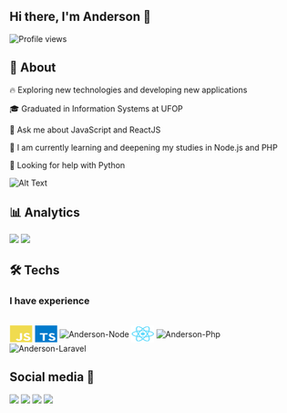 ## Hi there, I'm Anderson 👋
<p align="left"> <img src="https://komarev.com/ghpvc/?username=andersondev96&color=blue" alt="Profile views" /> </p>

  
  ## 👤 About
  
🔥 Exploring new technologies and developing new applications
  
🎓 Graduated in Information Systems at UFOP

💬 Ask me about JavaScript and ReactJS

🌱 I am currently learning and deepening my studies in Node.js and PHP

🤔 Looking for help with Python
  
   
   ![Alt Text](https://media.giphy.com/media/qgQUggAC3Pfv687qPC/giphy.gif)
     

   
   ## 📊 Analytics

<div>
  <a href="https://github.com/andersondev96">
  <img height="180em" src="https://github-readme-stats.vercel.app/api?username=andersondev96&show_icons=true&theme=tokyonight&include_all_commits=true&count_private=true"/></a>
  <a href="https://github.com/andersondev96">
  <img height="180em" src="https://github-readme-stats.vercel.app/api/top-langs/?username=andersondev96&layout=compact&langs_count=7&theme=tokyonight"/>
  </a>
</div>

## 🛠 Techs

### I have experience 
  
 <div style="display: inline_block"><br>
  <img align="center" alt="Anderson-Js" height="30" width="40" src="https://raw.githubusercontent.com/devicons/devicon/master/icons/javascript/javascript-plain.svg">
  <img align="center" alt="Anderson-Ts" height="30" width="40" src="https://raw.githubusercontent.com/devicons/devicon/master/icons/typescript/typescript-plain.svg">
  <img align="center" alt="Anderson-Node" height="30" width="40" src="https://cdn.jsdelivr.net/gh/devicons/devicon/icons/nodejs/nodejs-original.svg" />
   <img align="center" alt="Anderson-React" height="30" width="40" src="https://raw.githubusercontent.com/devicons/devicon/master/icons/react/react-original.svg">
  <img align="center" alt="Anderson-Php" height="30" width="40" src="https://cdn.jsdelivr.net/gh/devicons/devicon/icons/php/php-original.svg">
  <img align="center" alt="Anderson-Laravel" height="30" width="40" src="https://cdn.jsdelivr.net/gh/devicons/devicon@latest/icons/laravel/laravel-original.svg" />


</div>
  
  ##

<!--

🔭  I currently work with Full Stack development, mainly in Node JS, React JS and React Native.

🌱  I am also a specialist in JavaScript, TypeScript and mobile development.

📚 I am currently focused on improving my studies in Node JS, React JS and React Native.

🎓 I am graduated Information Systems.

💻 I also work with web development at Visão Tecnologia e Sistemas :green_heart:.
-->




## Social media :iphone:

<div> 
  <a href="https://instagram.com/anderson_ff13" target="_blank"><img src="https://img.shields.io/badge/-Instagram-%23E4405F?style=for-the-badge&logo=instagram&logoColor=white" target="_blank"></a>
  <a href = "mailto:andersonfferreira96@gmail.com.br"><img src="https://img.shields.io/badge/-Gmail-%23333?style=for-the-badge&logo=gmail&logoColor=white" target="_blank"></a>
  <a href = "https://x.com/anderson4nd"><img src="https://img.shields.io/badge/-X-%23333?style=for-the-badge&logo=x&logoColor=white" target="_blank"></a>
  <a href="https://www.linkedin.com/in/anderson-fernandes96/" target="_blank"><img src="https://img.shields.io/badge/-LinkedIn-%230077B5?style=for-the-badge&logo=linkedin&logoColor=white" target="_blank"></a> 
    

  <!--
  <br>
  
  ## 🤝 My Contribuitions
  
  ![Snake animation](https://github.com/andersondev96/andersondev96/blob/output/github-contribution-grid-snake.svg)

  <--


